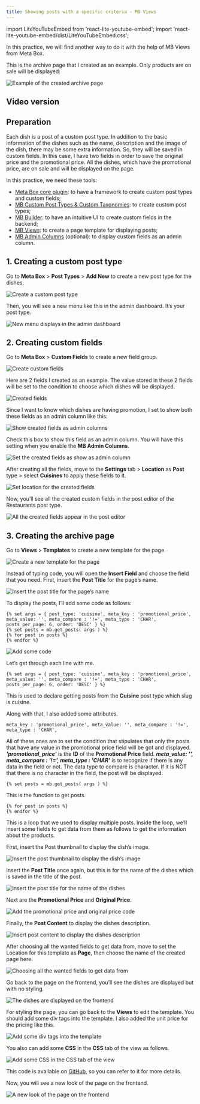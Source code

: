 ```yaml
---
title: Showing posts with a specific criteria - MB Views
---
```

import LiteYouTubeEmbed from 'react-lite-youtube-embed';
import 'react-lite-youtube-embed/dist/LiteYouTubeEmbed.css';

In this practice, we will find another way to do it with the help of MB Views from Meta Box.

This is the archive page that I created as an example. Only products are on sale will be displayed:

![Example of the created archive page](https://imgur.elightup.com/cujHZlS.png)

## Video version

<LiteYouTubeEmbed id='S5yVT5eTJYE' />

## Preparation

Each dish is a post of a custom post type. In addition to the basic information of the dishes such as the name, description and the image of the dish, there may be some extra information. So, they will be saved in custom fields. In this case, I have two fields in order to save the original price and the promotional price. All the dishes, which have the promotional price, are on sale and will be displayed on the page.

In this practice, we need these tools:

* [Meta Box core plugin](https://wordpress.org/plugins/meta-box/): to have a framework to create custom post types and custom fields;
* [MB Custom Post Types & Custom Taxonomies](https://metabox.io/plugins/custom-post-type/): to create custom post types;
* [MB Builder](https://metabox.io/plugins/meta-box-builder/): to have an intuitive UI to create custom fields in the backend;
* [MB Views](https://metabox.io/plugins/mb-views/): to create a page template for displaying posts;
* [MB Admin Columns](https://metabox.io/plugins/mb-admin-columns/) (optional): to display custom fields as an admin column.

## 1. Creating a custom post type

Go to **Meta Box** > **Post Types** > **Add New** to create a new post type for the dishes.

![Create a custom post type](https://imgur.elightup.com/co5AZcu.png)

Then, you will see a new menu like this in the admin dashboard. It’s your post type.

![New menu displays in the admin dashboard](https://imgur.elightup.com/UlyrAQo.png)

## 2. Creating custom fields

Go to **Meta Box** > **Custom Fields** to create a new field group.

![Create custom fields](https://imgur.elightup.com/va1KaU5.png)

Here are 2 fields I created as an example. The value stored in these 2 fields will be set to the condition to choose which dishes will be displayed.

![Created fields](https://imgur.elightup.com/rJFvzQi.png)

Since I want to know which dishes are having promotion, I set to show both these fields as an admin column like this:

![Show created fields as admin columns](https://imgur.elightup.com/Gz0J4ew.png)

Check this box to show this field as an admin column. You will have this setting when you enable the **MB Admin Columns**.

![Set the created fields as show as admin column](https://imgur.elightup.com/BQPth9F.png)

After creating all the fields, move to the **Settings** tab > **Location** as **Post** type > select **Cuisines** to apply these fields to it.

![Set location for the created fields](https://imgur.elightup.com/ntkUFQu.png)

Now, you’ll see all the created custom fields in the post editor of the Restaurants post type.

![All the created fields appear in the post editor](https://imgur.elightup.com/XtgNvpa.png)

## 3. Creating the archive page

Go to **Views** > **Templates** to create a new template for the page.

![Create a new template for the page](https://imgur.elightup.com/KdBYVqQ.png)

Instead of typing code, you will open the **Insert Field** and choose the field that you need. First, insert the **Post Title** for the page’s name.

![Insert the post title for the page’s name](https://imgur.elightup.com/Ky9LQHQ.png)

To display the posts, I’ll add some code as follows:

```
{% set args = { post_type: 'cuisine', meta_key : 'promotional_price', meta_value: '', meta_compare : '!=', meta_type : 'CHAR', posts_per_page: 6, order: 'DESC' } %}
{% set posts = mb.get_posts( args ) %}
{% for post in posts %}
{% endfor %}
```

![Add some code](https://imgur.elightup.com/7VN7J0e.png)

Let’s get through each line with me.

```
{% set args = { post_type: 'cuisine', meta_key : 'promotional_price', meta_value: '', meta_compare : '!=', meta_type : 'CHAR', posts_per_page: 6, order: 'DESC' } %}
```

This is used to declare getting posts from the **Cuisine** post type which slug is cuisine.

Along with that, I also added some attributes.

```
meta_key : 'promotional_price', meta_value: '', meta_compare : '!=', meta_type : 'CHAR',
```

All of these ones are to set the condition that stipulates that only the posts that have any value in the promotional price field will be got and displayed. **_'promotional_price'_** is the **ID** of the **Promotional Price** field. **_meta_value: '', meta_compare : '!=', meta_type : 'CHAR'_** is to recognize if there is any data in the field or not. The data type to compare is character. If it is NOT that there is no character in the field, the post will be displayed.

```
{% set posts = mb.get_posts( args ) %}
```

This is the function to get posts.

```
{% for post in posts %}
{% endfor %}
```

This is a loop that we used to display multiple posts. Inside the loop, we’ll insert some fields to get data from them as follows to get the information about the products.

First, insert the Post thumbnail to display the dish’s image.

![Insert the post thumbnail to display the dish’s image](https://imgur.elightup.com/EJHQohy.png)

Insert the **Post Title** once again, but this is for the name of the dishes which is saved in the title of the post.

![Insert the post title for the name of the dishes](https://imgur.elightup.com/8KG3i2b.png)

Next are the **Promotional Price** and **Original Price**.

![Add the promotional price and original price code](https://imgur.elightup.com/mnWVrVY.png)

Finally, the **Post Content** to display the dishes description.

![Insert post content to display the dishes description](https://imgur.elightup.com/0G6hexJ.png)

After choosing all the wanted fields to get data from, move to set the Location for this template as **Page**, then choose the name of the created page here.

![Choosing all the wanted fields to get data from](https://imgur.elightup.com/deJll4X.png)

Go back to the page on the frontend, you’ll see the dishes are displayed but with no styling.

![The dishes are displayed on the frontend](https://imgur.elightup.com/PDbiliv.png)

For styling the page, you can go back to the **Views** to edit the template. You should add some div tags into the template. I also added the unit price for the pricing like this.

![Add some div tags into the template](https://imgur.elightup.com/w6BDnZQ.png)

You also can add some **CSS** in the **CSS** tab of the view as follows.

![Add some CSS in the CSS tab of the view](https://imgur.elightup.com/w1JXHRW.png)

This code is available on [GitHub](https://github.com/wpmetabox/tutorials/tree/master/show-posts-with-a-specific-criteria-with-mb-views), so you can refer to it for more details.

Now, you will see a new look of the page on the frontend.

![A new look of the page on the frontend](https://imgur.elightup.com/cujHZlS.png)


